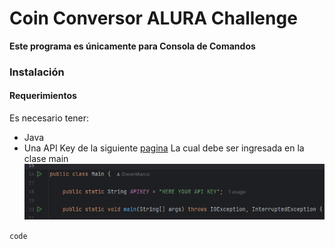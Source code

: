 # Coin Conversor ALURA Challenge

**Este programa es únicamente para Consola de Comandos**

### Instalación
#### Requerimientos
Es necesario tener:
- Java
- Una API Key de la siguiente [pagina](https://www.exchangerate-api.com/)
 La cual debe ser ingresada en la clase main
![Parte del código donde irá la KEY](screenshots/Screenshot_1.png)


`code`
